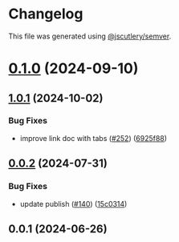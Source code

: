 # Changelog

This file was generated using [@jscutlery/semver](https://github.com/jscutlery/semver).

# [0.1.0](https://github.com/ogcio/govie-ds/compare/@govie-ds/prettier-config-0.0.2...@govie-ds/prettier-config-0.1.0) (2024-09-10)



## [1.0.1](https://github.com/ogcio/govie-ds/compare/prettier-config-v1.0.0...prettier-config-v1.0.1) (2024-10-02)


### Bug Fixes

* improve link doc with tabs ([#252](https://github.com/ogcio/govie-ds/issues/252)) ([6925f88](https://github.com/ogcio/govie-ds/commit/6925f88ee92b7fbc717731cb550a7fe5efa636c4))

## [0.0.2](https://github.com/ogcio/govie-ds/compare/@govie-ds/prettier-config-0.0.1...@govie-ds/prettier-config-0.0.2) (2024-07-31)


### Bug Fixes

* update publish ([#140](https://github.com/ogcio/govie-ds/issues/140)) ([15c0314](https://github.com/ogcio/govie-ds/commit/15c0314f4e80ddada32da80ae5b9d088612eb256))



## 0.0.1 (2024-06-26)

